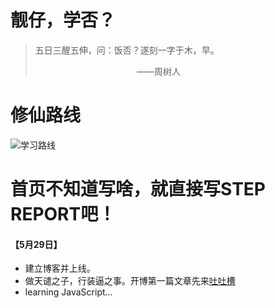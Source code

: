 # 靓仔，学否？

> 五日三醒五伸，问：饭否？遂刻一字于木，早。 <div style="width: 50%;text-align: right">——周树人</div>
# 修仙路线
![学习路线](/assets/学习路线.jpg ':size=1200xauto')

# 首页不知道写啥，就直接写STEP REPORT吧！
#### 【5月29日】
- 建立博客并上线。
- 做天谴之子，行装逼之事。开博第一篇文章先来[吐吐槽](/vent/vent)  
- learning JavaScript...
